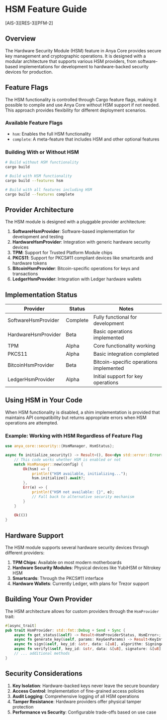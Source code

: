 # HSM Feature Guide

[AIS-3][RES-3][PFM-2]

## Overview

The Hardware Security Module (HSM) feature in Anya Core provides secure key management and cryptographic operations. It is designed with a modular architecture that supports various HSM providers, from software-based implementations for development to hardware-backed security devices for production.

## Feature Flags

The HSM functionality is controlled through Cargo feature flags, making it possible to compile and use Anya Core without HSM support if not needed. This approach provides flexibility for different deployment scenarios.

### Available Feature Flags

- `hsm`: Enables the full HSM functionality
- `complete`: A meta-feature that includes HSM and other optional features

### Building With or Without HSM

```bash
# Build without HSM functionality
cargo build

# Build with HSM functionality
cargo build --features hsm

# Build with all features including HSM
cargo build --features complete
```

## Provider Architecture

The HSM module is designed with a pluggable provider architecture:

1. **SoftwareHsmProvider**: Software-based implementation for development and testing
2. **HardwareHsmProvider**: Integration with generic hardware security devices
3. **TPM**: Support for Trusted Platform Module chips
4. **PKCS11**: Support for PKCS#11 compliant devices like smartcards and hardware tokens
5. **BitcoinHsmProvider**: Bitcoin-specific operations for keys and transactions
6. **LedgerHsmProvider**: Integration with Ledger hardware wallets

## Implementation Status

| Provider            | Status       | Notes                                          |
|---------------------|--------------|------------------------------------------------|
| SoftwareHsmProvider | Complete     | Fully functional for development               |
| HardwareHsmProvider | Beta         | Basic operations implemented                   |
| TPM                 | Alpha        | Core functionality working                     |
| PKCS11              | Alpha        | Basic integration completed                    |
| BitcoinHsmProvider  | Beta         | Bitcoin-specific operations implemented        |
| LedgerHsmProvider   | Alpha        | Initial support for key operations             |

## Using HSM in Your Code

When HSM functionality is disabled, a shim implementation is provided that maintains API compatibility but returns appropriate errors when HSM operations are attempted.

### Example: Working with HSM Regardless of Feature Flag

```rust
use anya_core::security::{HsmManager, HsmStatus};

async fn initialize_security() -> Result<(), Box<dyn std::error::Error>> {
    // This code works whether HSM is enabled or not
    match HsmManager::new(config) {
        Ok(hsm) => {
            println!("HSM available, initializing...");
            hsm.initialize().await?;
        },
        Err(e) => {
            println!("HSM not available: {}", e);
            // Fall back to alternative security mechanism
        }
    }
    
    Ok(())
}
```

## Hardware Support

The HSM module supports several hardware security devices through different providers:

1. **TPM Chips**: Available on most modern motherboards
2. **Hardware Security Modules**: Physical devices like YubiHSM or Nitrokey HSM
3. **Smartcards**: Through the PKCS#11 interface
4. **Hardware Wallets**: Currently Ledger, with plans for Trezor support

## Building Your Own Provider

The HSM architecture allows for custom providers through the `HsmProvider` trait:

```rust
#[async_trait]
pub trait HsmProvider: std::fmt::Debug + Send + Sync {
    async fn get_status(&self) -> Result<HsmProviderStatus, HsmError>;
    async fn generate_key(&self, params: KeyGenParams) -> Result<KeyInfo, HsmError>;
    async fn sign(&self, key_id: &str, data: &[u8], algorithm: SigningAlgorithm) -> Result<Vec<u8>, HsmError>;
    async fn verify(&self, key_id: &str, data: &[u8], signature: &[u8], algorithm: SigningAlgorithm) -> Result<bool, HsmError>;
    // ... additional methods
}
```

## Security Considerations

1. **Key Isolation**: Hardware-backed keys never leave the secure boundary
2. **Access Control**: Implementation of fine-grained access policies
3. **Audit Logging**: Comprehensive logging of all HSM operations
4. **Tamper Resistance**: Hardware providers offer physical tamper protection
5. **Performance vs Security**: Configurable trade-offs based on use case
